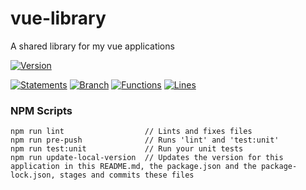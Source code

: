 # vue-library

 A shared library for my vue applications

[![Version](https://img.shields.io/badge/Version-20.06.08--0-blue.svg)](./src/)

[![Statements](https://img.shields.io/badge/Statements-86.89%25-green.svg)](./tests/unit/)
[![Branch](https://img.shields.io/badge/Branch-66.67%25-yellow.svg)](./tests/unit/)
[![Functions](https://img.shields.io/badge/Functions-83.09%25-green.svg)](./tests/unit/)
[![Lines](https://img.shields.io/badge/Lines-86.69%25-green.svg)](./tests/unit/)

### NPM Scripts

```
npm run lint                  // Lints and fixes files
npm run pre-push              // Runs 'lint' and 'test:unit'
npm run test:unit             // Run your unit tests
npm run update-local-version  // Updates the version for this application in this README.md, the package.json and the package-lock.json, stages and commits these files
```
